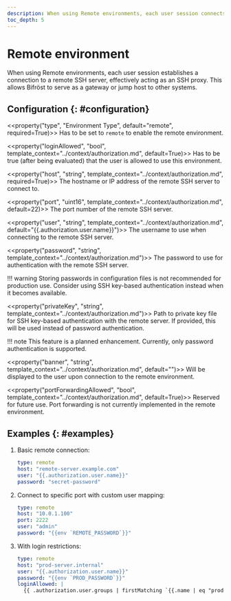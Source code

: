 ```yaml
---
description: When using Remote environments, each user session connects to a remote SSH server acting as a proxy.
toc_depth: 5
---
```


# Remote environment

When using Remote environments, each user session establishes a connection to a remote SSH server, effectively acting as an SSH proxy. This allows Bifröst to serve as a gateway or jump host to other systems.

## Configuration {: #configuration}

<<property("type", "Environment Type", default="remote", required=True)>>
Has to be set to `remote` to enable the remote environment.

<<property("loginAllowed", "bool", template_context="../context/authorization.md", default=True)>>
Has to be true (after being evaluated) that the user is allowed to use this environment.

<<property("host", "string", template_context="../context/authorization.md", required=True)>>
The hostname or IP address of the remote SSH server to connect to.

<<property("port", "uint16", template_context="../context/authorization.md", default=22)>>
The port number of the remote SSH server.

<<property("user", "string", template_context="../context/authorization.md", default="{{.authorization.user.name}}")>>
The username to use when connecting to the remote SSH server.

<<property("password", "string", template_context="../context/authorization.md")>>
The password to use for authentication with the remote SSH server.

!!! warning
     Storing passwords in configuration files is not recommended for production use. Consider using SSH key-based authentication instead when it becomes available.

<<property("privateKey", "string", template_context="../context/authorization.md")>>
Path to private key file for SSH key-based authentication with the remote server. If provided, this will be used instead of password authentication.

!!! note
     This feature is a planned enhancement. Currently, only password authentication is supported.

<<property("banner", "string", template_context="../context/authorization.md", default="")>>
Will be displayed to the user upon connection to the remote environment.

<<property("portForwardingAllowed", "bool", template_context="../context/authorization.md", default=True)>>
Reserved for future use. Port forwarding is not currently implemented in the remote environment.

## Examples {: #examples}

1. Basic remote connection:
   ```yaml
   type: remote
   host: "remote-server.example.com"
   user: "{{.authorization.user.name}}"
   password: "secret-password"
   ```

2. Connect to specific port with custom user mapping:
   ```yaml
   type: remote
   host: "10.0.1.100"
   port: 2222
   user: "admin"
   password: "{{env `REMOTE_PASSWORD`}}"
   ```

3. With login restrictions:
   ```yaml
   type: remote
   host: "prod-server.internal"
   user: "{{.authorization.user.name}}"
   password: "{{env `PROD_PASSWORD`}}"
   loginAllowed: |
     {{ .authorization.user.groups | firstMatching `{{.name | eq "production-access"}}` }}
   ```

